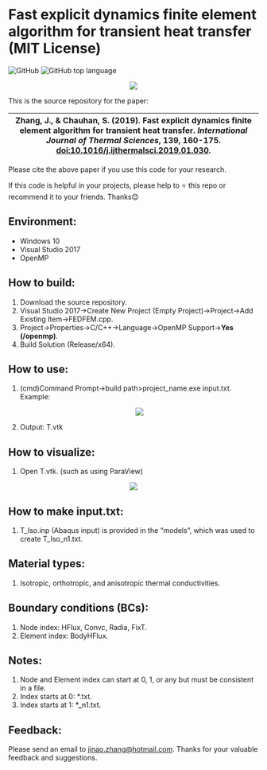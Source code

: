 # Fast explicit dynamics finite element algorithm for transient heat transfer (MIT License)
![GitHub](https://img.shields.io/github/license/jinaojakezhang/fedfem)
![GitHub top language](https://img.shields.io/github/languages/top/jinaojakezhang/FEDFEM)
<p align="center"><img src="https://user-images.githubusercontent.com/93865598/147568282-8c4247c0-cab2-4636-8dda-227df9d0f58c.PNG"></p>
This is the source repository for the paper:

| Zhang, J., & Chauhan, S. (2019). Fast explicit dynamics finite element algorithm for transient heat transfer. *International Journal of Thermal Sciences*, 139, 160-175. [doi:10.1016/j.ijthermalsci.2019.01.030](https://www.sciencedirect.com/science/article/abs/pii/S1290072918317186). |
| --- |

Please cite the above paper if you use this code for your research.

If this code is helpful in your projects, please help to :star: this repo or recommend it to your friends. Thanks:blush:
## Environment:
- Windows 10
- Visual Studio 2017
-	OpenMP
## How to build:
1.	Download the source repository.
2.	Visual Studio 2017->Create New Project (Empty Project)->Project->Add Existing Item->FEDFEM.cpp.
3.	Project->Properties->C/C++->Language->OpenMP Support->**Yes (/openmp)**.
4.	Build Solution (Release/x64).
## How to use:
1.	(cmd)Command Prompt->build path>project_name.exe input.txt. Example: <p align="center"><img src="https://user-images.githubusercontent.com/93865598/147874639-c1cecfa9-8405-4006-b907-4e5751491dd4.PNG"></p>
2.	Output: T.vtk
## How to visualize:
1.	Open T.vtk. (such as using ParaView)
<p align="center"><img src="https://user-images.githubusercontent.com/93865598/147568315-1d2c3f4c-4dd7-4a6e-b3fe-4169c26555c7.PNG"></p>

## How to make input.txt:
1.	T_Iso.inp (Abaqus input) is provided in the “models”, which was used to create T_Iso_n1.txt.
## Material types:
1.	Isotropic, orthotropic, and anisotropic thermal conductivities.
## Boundary conditions (BCs):
1.	Node index: HFlux, Convc, Radia, FixT.
2.	Element index: BodyHFlux.
## Notes:
1.	Node and Element index can start at 0, 1, or any but must be consistent in a file.
2.	Index starts at 0: *.txt.
3.	Index starts at 1: *_n1.txt.
## Feedback:
Please send an email to jinao.zhang@hotmail.com. Thanks for your valuable feedback and suggestions.
